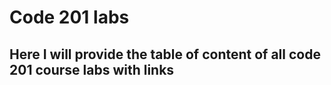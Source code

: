 # Code 201 labs

## Here I will provide the table of content of all code 201 course labs with links


